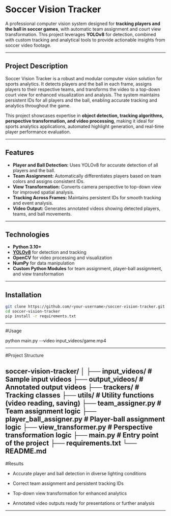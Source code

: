 # Soccer Vision Tracker

A professional computer vision system designed for **tracking players and the ball in soccer games**, with automatic team assignment and court view transformation. This project leverages **YOLOv8** for detection, combined with custom tracking and analytical tools to provide actionable insights from soccer video footage.

---

## Project Description

Soccer Vision Tracker is a robust and modular computer vision solution for sports analytics. It detects players and the ball in each frame, assigns players to their respective teams, and transforms the video to a top-down court view for enhanced visualization and analysis. The system maintains persistent IDs for all players and the ball, enabling accurate tracking and analytics throughout the game.  

This project showcases expertise in **object detection, tracking algorithms, perspective transformation, and video processing**, making it ideal for sports analytics applications, automated highlight generation, and real-time player performance evaluation.

---

## Features

- **Player and Ball Detection:** Uses YOLOv8 for accurate detection of all players and the ball.  
- **Team Assignment:** Automatically differentiates players based on team colors and assigns consistent IDs.  
- **View Transformation:** Converts camera perspective to top-down view for improved spatial analysis.  
- **Tracking Across Frames:** Maintains persistent IDs for smooth tracking and event analysis.  
- **Video Output:** Generates annotated videos showing detected players, teams, and ball movements.  

---

## Technologies

- **Python 3.10+**  
- **[YOLOv8](https://ultralytics.com/)** for detection and tracking  
- **OpenCV** for video processing and visualization  
- **NumPy** for data manipulation  
- **Custom Python Modules** for team assignment, player-ball assignment, and view transformation  

---

## Installation

```bash
git clone https://github.com/<your-username>/soccer-vision-tracker.git
cd soccer-vision-tracker
pip install -r requirements.txt
```
---
#Usage

python main.py --video input_videos/game.mp4

---

#Project Structure

soccer-vision-tracker/
│
├── input_videos/           # Sample input videos
├── output_videos/          # Annotated output videos
├── trackers/               # Tracking classes
├── utils/                  # Utility functions (video reading, saving)
├── team_assigner.py        # Team assignment logic
├── player_ball_assigner.py # Player-ball assignment logic
├── view_transformer.py     # Perspective transformation logic
├── main.py                 # Entry point of the project
├── requirements.txt
└── README.md
---


#Results

- Accurate player and ball detection in diverse lighting conditions

- Correct team assignment and persistent tracking IDs

- Top-down view transformation for enhanced analytics

- Annotated video outputs ready for presentations or further analysis

---



